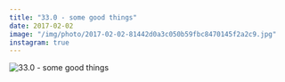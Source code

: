 ```yaml
---
title: "33.0 - some good things"
date: 2017-02-02
image: "/img/photo/2017-02-02-81442d0a3c050b59fbc8470145f2a2c9.jpg"
instagram: true
---
```


![33.0 - some good things](/img/photo/2017-02-02-81442d0a3c050b59fbc8470145f2a2c9.jpg)

